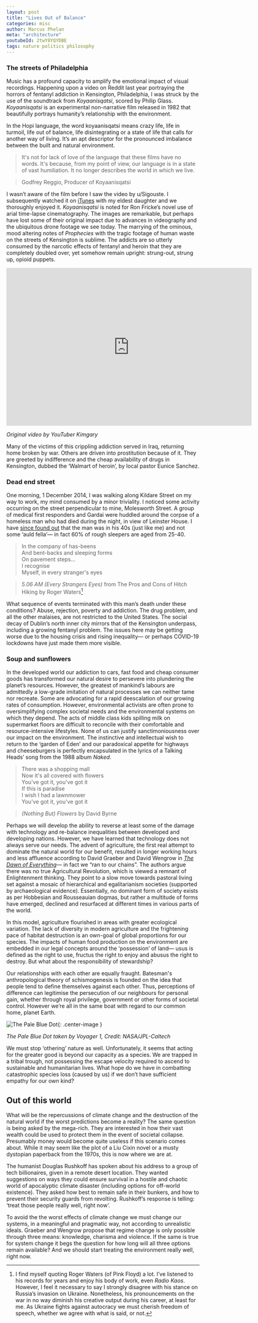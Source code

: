 ```yaml
---
layout: post
title: "Lives Out of Balance"
categories: misc
author: Marcus Phelan
meta: "architecture"
youtubeId: 2twY8YQYDBE
tags: nature politics philosophy
---
```


### The streets of Philadelphia
Music has a profound capacity to amplify the emotional impact of visual recordings. Happening upon a video on Reddit last year portraying the horrors of fentanyl addiction in Kensington, Philadelphia, I was struck by the use of the soundtrack from _Koyaanisqatsi_, scored by Philip Glass. _Koyaanisqatsi_ is an experimental non-narrative film released in 1982 that beautifully portrays humanity’s relationship with the environment. 

In the Hopi language, the word koyaanisqatsi means crazy life, life in turmoil, life out of balance, life disintegrating or a state of life that calls for another way of living. It’s an apt descriptor for the pronounced imbalance between the built and natural environment.

>It's not for lack of love of the language that these films have no words. It's because, from my point of view, our language is in a state of vast humiliation. It no longer describes the world in which we live.

>Godfrey Reggio, Producer of Koyaanisqatsi

I wasn’t aware of the film before I saw the video by u/Sigouste. I subsequently watched it on [iTunes](https://itunes.apple.com/ie/movie/koyaanisqatsi/id262236379) with my eldest daughter and we thoroughly enjoyed it. _Koyaanisqatsi_ is noted for Ron Fricke’s novel use of arial time-lapse cinematography. The images are remarkable, but perhaps have lost some of their original impact due to advances in videography and the ubiquitous drone footage we see today. The marrying of the ominous, mood altering notes of _Prophecies_ with the tragic footage of human waste on the streets of Kensington is sublime. The addicts are so utterly consumed by the narcotic effects of fentanyl and heroin that they are completely doubled over, yet somehow remain upright: strung-out, strung up, opioid puppets. 

<iframe id="reddit-embed" src="https://www.redditmedia.com/r/PublicFreakout/comments/ppo6pe/another_day_in_philadelphia/?ref_source=embed&amp;ref=share&amp;embed=true" sandbox="allow-scripts allow-same-origin allow-popups" style="border: none;" height="411" width="640" scrolling="no"></iframe>

_Original video by YouTuber Kimgary_

Many of the victims of this crippling addiction served in Iraq, returning home broken by war. Others are driven into prostitution because of it. They are greeted by indifference and the cheap availability of drugs in Kensington, dubbed the ‘Walmart of heroin’, by local pastor Eunice Sanchez.

### Dead end street
One morning, 1 December 2014, I was walking along Kildare Street on my way to work, my mind consumed by a minor triviality. I noticed some activity occurring on the street perpendicular to mine, Molesworth Street. A group of medical first responders and Gardai were huddled around the corpse of a homeless man who had died during the night, in view of Leinster House. I have [since found out](https://www.irishtimes.com/news/ireland/irish-news/homeless-man-found-dead-near-dail-eireann-1.2021358) that the man was in his 40s (just like me) and not some ‘auld fella’— in fact 60% of rough sleepers are aged from 25-40.

>In the company of has-beens  
And bent-backs and sleeping forms  
On pavement steps…  
I recognise  
Myself, in every stranger's eyes  

>*5.06 AM (Every Strangers Eyes)* from The Pros and Cons of Hitch Hiking by Roger Waters[^1]

What sequence of events terminated with this man’s death under these conditions? Abuse, rejection, poverty and addiction. The drug problem, and all the other malaises, are not restricted to the United States. The social decay of Dublin’s north inner city mirrors that of the Kensington underpass, including a growing fentanyl problem. The issues here may be getting worse due to the housing crisis and rising inequality— or perhaps COVID-19 lockdowns have just made them more visible.

### Soup and sunflowers
In the developed world our addiction to cars, fast food and cheap consumer goods has transformed our natural desire to persevere into plundering the planet’s resources. However, the greatest of mankind’s labours are admittedly a low-grade imitation of natural processes we can neither tame nor recreate. Some are advocating for a rapid deescalation of our growing rates of consumption. However, environmental activists are often prone to oversimplifying complex societal needs and the environmental systems on which they depend. The acts of middle class kids spilling milk on supermarket floors are difficult to reconcile with their comfortable and resource-intensive lifestyles. None of us can justify sanctimoniousness over our impact on the environment. The instinctive and intellectual wish to return to the ‘garden of Eden’ and our paradoxical appetite for highways and cheeseburgers is perfectly encapsulated in the lyrics of a Talking Heads’ song from the 1988 album *Naked*.

>There was a shopping mall  
Now it's all covered with flowers  
You've got it, you've got it  
If this is paradise  
I wish I had a lawnmower  
You've got it, you've got it  

>*(Nothing But) Flowers* by David Byrne 

Perhaps we will develop the ability to reverse at least some of the damage with technology and re-balance inequalities between developed and developing nations. However, we have learned that technology does not always serve our needs. The advent of agriculture, the first real attempt to dominate the natural world for our benefit, resulted in longer working hours and less affluence according to David Graeber and David Wengrow in [_The Dawn of Everything_](https://en.wikipedia.org/wiki/The_Dawn_of_Everything)— in fact we “ran to our chains”. The authors argue there was no true Agricultural Revolution, which is viewed a remnant of Enlightenment thinking. They point to a slow move towards pastoral living set against a mosaic of hierarchical and egalitarianism societies (supported by archaeological evidence). Essentially, no dominant form of society exists as per Hobbesian and Rousseauian dogmas, but rather a multitude of forms have emerged, declined and resurfaced at different times in various parts of the world. 

In this model, agriculture flourished in areas with greater ecological variation. The lack of diversity in modern agriculture and the frightening pace of habitat destruction is an own-goal of global proportions for our species. The impacts of human food production on the environment are embedded in our legal concepts around the ‘possession’ of land— usus is defined as the right to use, fructus the right to enjoy and abusus the right to destroy. But what about the responsibility of stewardship?

Our relationships with each other are equally fraught. Batesman's anthropological theory of schismogenesis is founded on the idea that people tend to define themselves against each other. Thus, perceptions of difference can legitimise the persecution of our neighbours for personal gain, whether through royal privilege, government or other forms of societal control. However we’re all in the same boat with regard to our common home, planet Earth. 

![The Pale Blue Dot](/assets/images/jpegPIA23645.jpg){: .center-image }

*The Pale Blue Dot taken by Voyager 1, Credit: NASA/JPL-Caltech*

We must stop ‘othering’ nature as well. Unfortunately, it seems that acting for the greater good is beyond our capacity as a species. We are trapped in a tribal trough, not possessing the escape velocity required to ascend to sustainable and humanitarian lives. What hope do we have in combatting catastrophic species loss (caused by us) if we don’t have sufficient empathy for our own kind?

## Out of this world
What will be the repercussions of climate change and the destruction of the natural world if the worst predictions become a reality? The same question is being asked by the mega-rich. They are interested in how their vast wealth could be used to protect them in the event of societal collapse. Presumably money would become quite useless if this scenario comes about. While it may seem like the plot of a Liu Cixin novel or a musty dystopian paperback from the 1970s, this is now where we are at.

The humanist Douglas Rushkoff has spoken about his address to a group of tech billionaires, given in a remote desert location. They wanted suggestions on ways they could ensure survival in a hostile and chaotic world of apocalyptic climate disaster (including options for off-world existence). They asked how best to remain safe in their bunkers, and how to prevent their security guards from revolting. Rushkoff’s response is telling: ‘treat those people really well, right now’.

To avoid the the worst effects of climate change we must change our systems, in a meaningful and pragmatic way, not according to unrealistic ideals.  Graeber and Wengrow propose that regime change is only possible through three means: knowledge, charisma and violence. If the same is true for system change it begs the question for how long will all three options remain available? And we should start treating the environment really well, right now.

 
[^1]: I find myself quoting Roger Waters (of Pink Floyd) a lot. I’ve listened to his records for years and enjoy his body of work, even *Radio Kaos*. However, I feel it necessary to say I strongly disagree with his stance on Russia’s invasion on Ukraine. Nonetheless, his pronouncements on the war in no way diminish his creative output during his career, at least for me. As Ukraine fights against autocracy we must cherish freedom of speech, whether we agree with what is said, or not. 